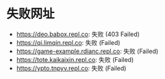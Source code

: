 # 失败网址
- https://deo.babox.repl.co: 失败 (403
Failed)
- https://qi.limqin.repl.co: 失败 (Failed)
- https://game-example.rdianc.repl.co: 失败 (Failed)
- https://tote.kaikaixin.repl.co: 失败 (Failed)
- https://ypto.tnpyv.repl.co: 失败 (Failed)
